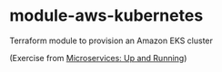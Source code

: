 # module-aws-kubernetes
Terraform module to provision an Amazon EKS cluster

(Exercise from [Microservices: Up and Running](https://www.oreilly.com/library/view/microservices-up-and/9781492075448/))